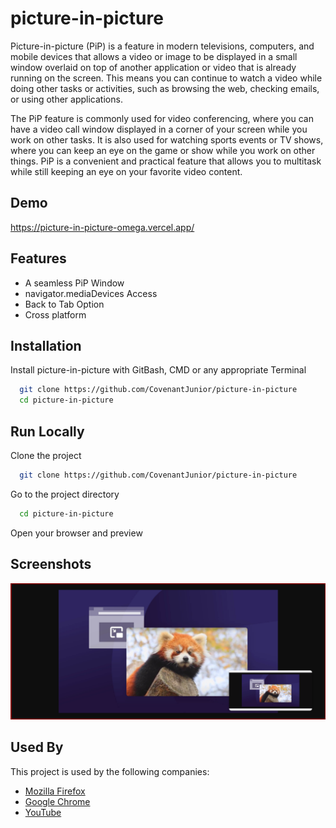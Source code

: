 
# picture-in-picture

Picture-in-picture (PiP) is a feature in modern televisions, computers, and mobile devices that allows a video or image to be displayed in a small window overlaid on top of another application or video that is already running on the screen. This means you can continue to watch a video while doing other tasks or activities, such as browsing the web, checking emails, or using other applications.

The PiP feature is commonly used for video conferencing, where you can have a video call window displayed in a corner of your screen while you work on other tasks. It is also used for watching sports events or TV shows, where you can keep an eye on the game or show while you work on other things. PiP is a convenient and practical feature that allows you to multitask while still keeping an eye on your favorite video content.


## Demo

https://picture-in-picture-omega.vercel.app/


## Features

- A seamless PiP Window
- navigator.mediaDevices Access
- Back to Tab Option
- Cross platform


## Installation

Install picture-in-picture with GitBash, CMD or any appropriate Terminal

```bash
  git clone https://github.com/CovenantJunior/picture-in-picture
  cd picture-in-picture
```
    
## Run Locally

Clone the project

```bash
  git clone https://github.com/CovenantJunior/picture-in-picture
```

Go to the project directory

```bash
  cd picture-in-picture
```

Open your browser and preview


## Screenshots

![App Screenshot](https://raw.githubusercontent.com/CovenantJunior/picture-in-picture/master/pip-screenshot.png)


## Used By

This project is used by the following companies:

- [Mozilla Firefox](https://www.mozilla.org/en-US/firefox/new/)
- [Google Chrome](https://www.google.com/chrome/)
- [YouTube](https://youtube.com/)

